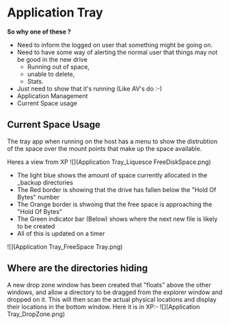 # Application Tray
**So why one of these ?**
* Need to inform the logged on user that something might be going on.
* Need to have some way of alerting the normal user that things may not be good in the new drive
	* Running out of space,
	* unable to delete,
	* Stats.
* Just need to show that it's running (Like AV's do :-)
* Application Management
* Current Space usage

## Current Space Usage
The tray app when running on the host has a menu to show the distrubtion of the space over the mount points that make up the space available.

Heres a view from XP 
![](Application Tray_Liquesce FreeDiskSpace.png)
- The light blue shows the amount of space currently allocated in the _backup directories
- The Red border is showing that the drive has fallen below the "Hold Of Bytes" number
- The Orange border is shwoing that the free space is approaching the "Hold Of Bytes"
- The Green indicator bar (Below) shows where the next new file is likely to be created
- All of this is updated on a timer

![](Application Tray_FreeSpace Tray.png)

## Where are the directories hiding
A new drop zone window has been created that "floats" above the other windows, and allow a directory to be dragged from the explorer window and dropped on it. This will then scan the actual physical locations and display their locations in the bottom window. Here it is in XP:-
![](Application Tray_DropZone.png)